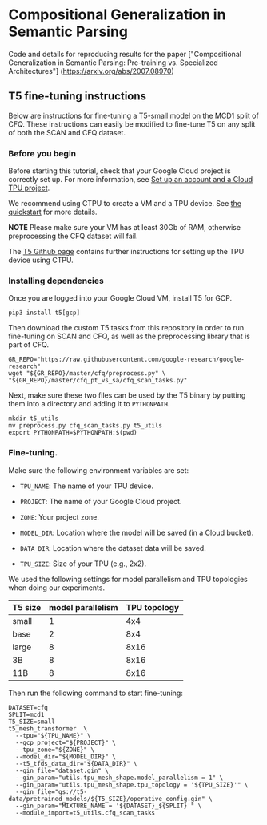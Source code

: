 # Compositional Generalization in Semantic Parsing

Code and details for reproducing results for the paper ["Compositional
Generalization in Semantic Parsing: Pre-training vs. Specialized Architectures"]
(https://arxiv.org/abs/2007.08970)

## T5 fine-tuning instructions

Below are instructions for fine-tuning a T5-small model on the MCD1 split of
CFQ. These instructions can easily be modified to fine-tune T5 on any split of
both the SCAN and CFQ dataset.

### Before you begin

Before starting this tutorial, check that your Google Cloud project is correctly
set up. For more information, see [Set up an account and a Cloud TPU project](https://cloud.google.com/tpu/docs/setup-gcp-account).

We recommend using CTPU to create a VM and a TPU device. See [the quickstart](https://cloud.google.com/tpu/docs/quickstart) for more details.

**NOTE** Please make sure your VM has at least 30Gb of RAM, otherwise
preprocessing the CFQ dataset will fail.

The [T5 Github page](https://github.com/google-research/text-to-text-transfer-transformer) contains further instructions for setting up the TPU device using CTPU.

### Installing dependencies

Once you are logged into your Google Cloud VM, install T5 for GCP.

```
pip3 install t5[gcp]
```

Then download the custom T5 tasks from this repository in order to run
fine-tuning on SCAN and CFQ, as well as the preprocessing library that is part
of CFQ.

```
GR_REPO="https://raw.githubusercontent.com/google-research/google-research"
wget "${GR_REPO}/master/cfq/preprocess.py" \
"${GR_REPO}/master/cfq_pt_vs_sa/cfq_scan_tasks.py"
```

Next, make sure these two files can be used by the T5 binary by putting them 
into a directory and adding it to `PYTHONPATH`.

```
mkdir t5_utils
mv preprocess.py cfq_scan_tasks.py t5_utils
export PYTHONPATH=$PYTHONPATH:$(pwd)
```

### Fine-tuning.

Make sure the following environment variables are set:

*   `TPU_NAME`: The name of your TPU device.

*   `PROJECT`: The name of your Google Cloud project.

*   `ZONE`: Your project zone.

*   `MODEL_DIR`: Location where the model will be saved (in a Cloud bucket).

*   `DATA_DIR`: Location where the dataset data will be saved.

*   `TPU_SIZE`: Size of your TPU (e.g., 2x2).

We used the following settings for model parallelism and TPU topologies when
doing our experiments.

| T5 size | model parallelism | TPU topology |
|---------|-------------------|--------------|
| small   | 1                 | 4x4          |
| base    | 2                 | 8x4          |
| large   | 8                 | 8x16         |
| 3B      | 8                 | 8x16         |
| 11B     | 8                 | 8x16         |

Then run the following command to start fine-tuning:

```
DATASET=cfq
SPLIT=mcd1
T5_SIZE=small
t5_mesh_transformer  \
  --tpu="${TPU_NAME}" \
  --gcp_project="${PROJECT}" \
  --tpu_zone="${ZONE}" \
  --model_dir="${MODEL_DIR}" \
  --t5_tfds_data_dir="${DATA_DIR}" \
  --gin_file="dataset.gin" \
  --gin_param="utils.tpu_mesh_shape.model_parallelism = 1" \
  --gin_param="utils.tpu_mesh_shape.tpu_topology = '${TPU_SIZE}'" \
  --gin_file="gs://t5-data/pretrained_models/${T5_SIZE}/operative_config.gin" \
  --gin_param="MIXTURE_NAME = '${DATASET}_${SPLIT}'" \
  --module_import=t5_utils.cfq_scan_tasks
```
